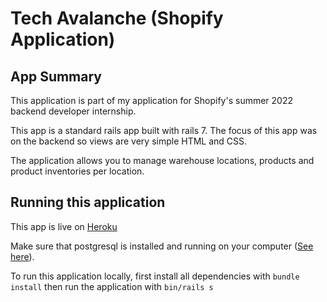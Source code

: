 # Tech Avalanche (Shopify Application)

## App Summary
This application is part of my application for Shopify's summer 2022 backend developer internship.

This app is a standard rails app built with rails 7. The focus of this app was on the backend so views are very simple HTML and CSS.

The application allows you to manage warehouse locations, products and product inventories per location.

## Running this application 

This app is live on [Heroku](https://tech-avalanche.herokuapp.com/)

Make sure that postgresql is installed and running on your computer ([See here](https://www.postgresql.org/download/)).

To run this application locally, first install all dependencies with `bundle install` then run the application with `bin/rails s`